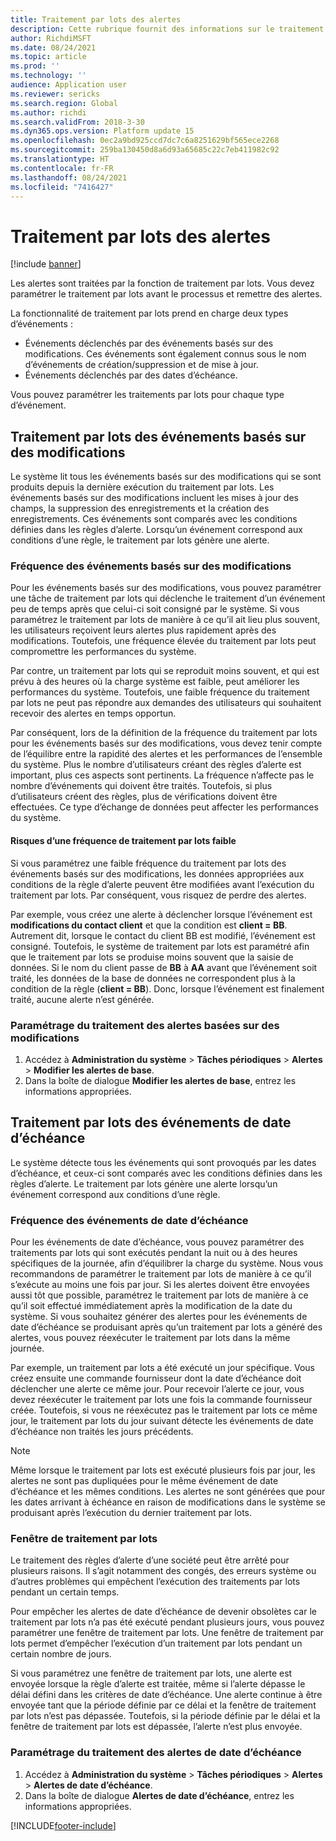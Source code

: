 ```yaml
---
title: Traitement par lots des alertes
description: Cette rubrique fournit des informations sur le traitement par lots des alertes.
author: RichdiMSFT
ms.date: 08/24/2021
ms.topic: article
ms.prod: ''
ms.technology: ''
audience: Application user
ms.reviewer: sericks
ms.search.region: Global
ms.author: richdi
ms.search.validFrom: 2018-3-30
ms.dyn365.ops.version: Platform update 15
ms.openlocfilehash: 0ec2a9bd925ccd7dc7c6a8251629bf565ece2268
ms.sourcegitcommit: 259ba130450d8a6d93a65685c22c7eb411982c92
ms.translationtype: HT
ms.contentlocale: fr-FR
ms.lasthandoff: 08/24/2021
ms.locfileid: "7416427"
---
```

# <a name="batch-processing-of-alerts"></a>Traitement par lots des alertes

[!include [banner](../includes/banner.md)]

Les alertes sont traitées par la fonction de traitement par lots. Vous devez paramétrer le traitement par lots avant le processus et remettre des alertes.

La fonctionnalité de traitement par lots prend en charge deux types d’événements :

- Événements déclenchés par des événements basés sur des modifications. Ces événements sont également connus sous le nom d’événements de création/suppression et de mise à jour.
- Événements déclenchés par des dates d’échéance.

Vous pouvez paramétrer les traitements par lots pour chaque type d’événement.

## <a name="batch-processing-for-change-based-events"></a>Traitement par lots des événements basés sur des modifications

Le système lit tous les événements basés sur des modifications qui se sont produits depuis la dernière exécution du traitement par lots. Les événements basés sur des modifications incluent les mises à jour des champs, la suppression des enregistrements et la création des enregistrements. Ces événements sont comparés avec les conditions définies dans les règles d’alerte. Lorsqu’un événement correspond aux conditions d’une règle, le traitement par lots génère une alerte.

### <a name="frequency-for-change-based-events"></a>Fréquence des événements basés sur des modifications

Pour les événements basés sur des modifications, vous pouvez paramétrer une tâche de traitement par lots qui déclenche le traitement d’un événement peu de temps après que celui-ci soit consigné par le système. Si vous paramétrez le traitement par lots de manière à ce qu’il ait lieu plus souvent, les utilisateurs reçoivent leurs alertes plus rapidement après des modifications. Toutefois, une fréquence élevée du traitement par lots peut compromettre les performances du système.

Par contre, un traitement par lots qui se reproduit moins souvent, et qui est prévu à des heures où la charge système est faible, peut améliorer les performances du système. Toutefois, une faible fréquence du traitement par lots ne peut pas répondre aux demandes des utilisateurs qui souhaitent recevoir des alertes en temps opportun.

Par conséquent, lors de la définition de la fréquence du traitement par lots pour les événements basés sur des modifications, vous devez tenir compte de l’équilibre entre la rapidité des alertes et les performances de l’ensemble du système. Plus le nombre d’utilisateurs créant des règles d’alerte est important, plus ces aspects sont pertinents. La fréquence n’affecte pas le nombre d’événements qui doivent être traités. Toutefois, si plus d’utilisateurs créent des règles, plus de vérifications doivent être effectuées. Ce type d’échange de données peut affecter les performances du système.

#### <a name="the-risks-of-low-batch-frequency"></a>Risques d’une fréquence de traitement par lots faible

Si vous paramétrez une faible fréquence du traitement par lots des événements basés sur des modifications, les données appropriées aux conditions de la règle d’alerte peuvent être modifiées avant l’exécution du traitement par lots. Par conséquent, vous risquez de perdre des alertes.

Par exemple, vous créez une alerte à déclencher lorsque l’événement est **modifications du contact client** et que la condition est **client = BB**. Autrement dit, lorsque le contact du client BB est modifié, l’événement est consigné. Toutefois, le système de traitement par lots est paramétré afin que le traitement par lots se produise moins souvent que la saisie de données. Si le nom du client passe de **BB** à **AA** avant que l’événement soit traité, les données de la base de données ne correspondent plus à la condition de la règle (**client = BB**). Donc, lorsque l’événement est finalement traité, aucune alerte n’est générée.

### <a name="set-up-processing-for-change-based-alerts"></a>Paramétrage du traitement des alertes basées sur des modifications

1. Accédez à **Administration du système** &gt; **Tâches périodiques** &gt; **Alertes** &gt; **Modifier les alertes de base**.
2. Dans la boîte de dialogue **Modifier les alertes de base**, entrez les informations appropriées.

## <a name="batch-processing-for-due-date-events"></a>Traitement par lots des événements de date d’échéance

Le système détecte tous les événements qui sont provoqués par les dates d’échéance, et ceux-ci sont comparés avec les conditions définies dans les règles d’alerte. Le traitement par lots génère une alerte lorsqu’un événement correspond aux conditions d’une règle.

### <a name="frequency-for-due-date-events"></a>Fréquence des événements de date d’échéance

Pour les événements de date d’échéance, vous pouvez paramétrer des traitements par lots qui sont exécutés pendant la nuit ou à des heures spécifiques de la journée, afin d’équilibrer la charge du système. Nous vous recommandons de paramétrer le traitement par lots de manière à ce qu’il s’exécute au moins une fois par jour. Si les alertes doivent être envoyées aussi tôt que possible, paramétrez le traitement par lots de manière à ce qu’il soit effectué immédiatement après la modification de la date du système. Si vous souhaitez générer des alertes pour les événements de date d’échéance se produisant après qu’un traitement par lots a généré des alertes, vous pouvez réexécuter le traitement par lots dans la même journée.

Par exemple, un traitement par lots a été exécuté un jour spécifique. Vous créez ensuite une commande fournisseur dont la date d’échéance doit déclencher une alerte ce même jour. Pour recevoir l’alerte ce jour, vous devez réexécuter le traitement par lots une fois la commande fournisseur créée. Toutefois, si vous ne réexécutez pas le traitement par lots ce même jour, le traitement par lots du jour suivant détecte les événements de date d’échéance non traités les jours précédents.

> [!NOTE]
> Même lorsque le traitement par lots est exécuté plusieurs fois par jour, les alertes ne sont pas dupliquées pour le même événement de date d’échéance et les mêmes conditions. Les alertes ne sont générées que pour les dates arrivant à échéance en raison de modifications dans le système se produisant après l’exécution du dernier traitement par lots.

### <a name="batch-processing-window"></a>Fenêtre de traitement par lots

Le traitement des règles d’alerte d’une société peut être arrêté pour plusieurs raisons. Il s’agit notamment des congés, des erreurs système ou d’autres problèmes qui empêchent l’exécution des traitements par lots pendant un certain temps.

Pour empêcher les alertes de date d’échéance de devenir obsolètes car le traitement par lots n’a pas été exécuté pendant plusieurs jours, vous pouvez paramétrer une fenêtre de traitement par lots. Une fenêtre de traitement par lots permet d’empêcher l’exécution d’un traitement par lots pendant un certain nombre de jours.

Si vous paramétrez une fenêtre de traitement par lots, une alerte est envoyée lorsque la règle d’alerte est traitée, même si l’alerte dépasse le délai défini dans les critères de date d’échéance. Une alerte continue à être envoyée tant que la période définie par ce délai et la fenêtre de traitement par lots n’est pas dépassée. Toutefois, si la période définie par le délai et la fenêtre de traitement par lots est dépassée, l’alerte n’est plus envoyée.

### <a name="set-up-processing-for-due-date-alerts"></a>Paramétrage du traitement des alertes de date d’échéance

1. Accédez à **Administration du système** &gt; **Tâches périodiques** &gt; **Alertes** &gt; **Alertes de date d’échéance**.
2. Dans la boîte de dialogue **Alertes de date d’échéance**, entrez les informations appropriées.


[!INCLUDE[footer-include](../../../includes/footer-banner.md)]
